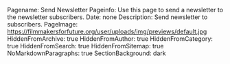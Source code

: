 Pagename: Send Newsletter
Pageinfo: Use this page to send a newsletter to the newsletter subscribers.
Date: none
Description: Send newsletter to subscribers.
PageImage: https://filmmakersforfuture.org/user/uploads/img/previews/default.jpg
HiddenFromArchive: true
HiddenFromAuthor: true
HiddenFromCategory: true
HiddenFromSearch: true
HiddenFromSitemap: true
NoMarkdownParagraphs: true
SectionBackground: dark
